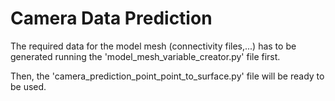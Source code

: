 # Camera Data Prediction

The required data for the model mesh (connectivity files,...) has to be generated running the 'model_mesh_variable_creator.py' file first.

Then, the 'camera_prediction_point_point_to_surface.py' file will be ready to be used.
